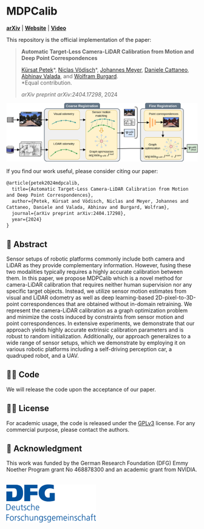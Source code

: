 # MDPCalib
[**arXiv**](https://arxiv.org/abs/2404.17298) | [**Website**](http://calibration.cs.uni-freiburg.de/) | [**Video**](https://youtu.be/L1MwAenzd6g)

This repository is the official implementation of the paper:

> **Automatic Target-Less Camera-LiDAR Calibration from Motion and Deep Point Correspondences**
>
> [Kürsat Petek](http://www2.informatik.uni-freiburg.de/~petek/)&ast;, [Niclas Vödisch](https://vniclas.github.io/)&ast;, [Johannes Meyer](http://www2.informatik.uni-freiburg.de/~meyerjo/), [Daniele Cattaneo](https://rl.uni-freiburg.de/people/cattaneo), [Abhinav Valada](https://rl.uni-freiburg.de/people/valada), and [Wolfram Burgard](https://www.utn.de/person/wolfram-burgard/). <br>
> &ast;Equal contribution. <br> 
> 
> *arXiv preprint arXiv:2404.17298*, 2024

<p align="center">
  <img src="./assets/mdpcalib_overview.png" alt="Overview of MDPCalib approach" width="800" />
</p>

If you find our work useful, please consider citing our paper:
```
@article{petek2024mdpcalib,
  title={Automatic Target-Less Camera-LiDAR Calibration from Motion and Deep Point Correspondences},
  author={Petek, Kürsat and Vödisch, Niclas and Meyer, Johannes and Cattaneo, Daniele and Valada, Abhinav and Burgard, Wolfram},
  journal={arXiv preprint arXiv:2404.17298},
  year={2024}
}
```


## 📔 Abstract

Sensor setups of robotic platforms commonly include both camera and LiDAR as they provide complementary information. However, fusing these two modalities typically requires a highly accurate calibration between them. In this paper, we propose MDPCalib which is a novel method for camera-LiDAR calibration that requires neither human supervision nor any specific target objects. Instead, we utilize sensor motion estimates from visual and LiDAR odometry as well as deep learning-based 2D-pixel-to-3D-point correspondences that are obtained without in-domain retraining. We represent the camera-LiDAR calibration as a graph optimization problem and minimize the costs induced by constraints from sensor motion and point correspondences. In extensive experiments, we demonstrate that our approach yields highly accurate extrinsic calibration parameters and is robust to random initialization. Additionally, our approach generalizes to a wide range of sensor setups, which we demonstrate by employing it on various robotic platforms including a self-driving perception car, a quadruped robot, and a UAV.


## 👩‍💻 Code

We will release the code upon the acceptance of our paper.


## 👩‍⚖️  License

For academic usage, the code is released under the [GPLv3](https://www.gnu.org/licenses/gpl-3.0.en.html) license.
For any commercial purpose, please contact the authors.


## 🙏 Acknowledgment

This work was funded by the German Research Foundation (DFG) Emmy Noether Program grant No 468878300 and an academic grant from NVIDIA.
<br><br>
<p float="left">
  <a href="https://www.dfg.de/en/research_funding/programmes/individual/emmy_noether/index.html"><img src="./assets/dfg_logo.png" alt="DFG logo" height="100"/></a>
</p>
